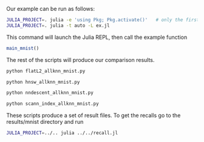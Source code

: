 Our example can be run as follows:

```bash
JULIA_PROJECT=. julia -e 'using Pkg; Pkg.activate()'   # only the first time, it installs package's dependencies
JULIA_PROJECT=. julia -t auto -L ex.jl
```

This command will launch the Julia REPL, then call the example function
```julia
main_mnist()
```

The rest of the scripts will produce our comparison results.

```bash
python flatL2_allknn_mnist.py

python hnsw_allknn_mnist.py

python nndescent_allknn_mnist.py

python scann_index_allknn_mnist.py
```

These scripts produce a set of result files. To get the recalls go to the results/mnist directory and run 

```bash 
JULIA_PROJECT=../.. julia ../../recall.jl
```

